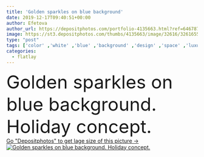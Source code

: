 ```yaml
---
title: 'Golden sparkles on blue background'
date: 2019-12-17T09:40:51+00:00
author: Efetova
author_url: https://depositphotos.com/portfolio-4135663.html?ref=64678756
image: https://st3.depositphotos.com/thumbs/4135663/image/32616/326165542/api_thumb_450.jpg?forcejpeg=true
type: "post"
tags: ['color' ,'white' ,'blue' ,'background' ,'design' ,'space' ,'luxury' ,'shiny' ,'birthday' ,'celebration' ,'christmas' ,'decoration' ,'festive' ,'holiday' ,'sale' ,'xmas' ,'bright' ,'reflection' ,'silver' ,'new' ,'celebrate' ,'gold' ,'party' ,'abstract' ,'sparkle' ,'texture' ,'shine' ,'golden' ,'light' ,'pattern' ,'star' ,'year' ,'backdrop' ,'concept' ,'effect' ,'night' ,'glitter' ,'glamour' ,'glow' ,'glowing' ,'metallic' ,'magic' ,'dust' ,'sparkles' ,'teal' ,'copy space' ,'top view' ,'Black Friday' ,'flat lay' ,'flatlay' ]
categories: 
  - flatlay
---
```

<div aling="center">
            <font size="60"> Golden sparkles on blue background. Holiday concept.</font>   
</div>
<div>
    <a href='https://st3.depositphotos.com/thumbs/4135663/image/32616/326165542/api_thumb_450.jpg?forcejpeg=true?ref=64678756' target=_blank > Go "Depositphotos" to get lage size of this picture ->
        <img href='https://st3.depositphotos.com/thumbs/4135663/image/32616/326165542/api_thumb_450.jpg?forcejpeg=true?ref=64678756' src='https://st3.depositphotos.com/4135663/32616/i/950/depositphotos_326165542-stock-photo-golden-sparkles-on-blue-background.jpg?forcejpeg=true' alt='Golden sparkles on blue background. Holiday concept.' >
    </a>
</div>
